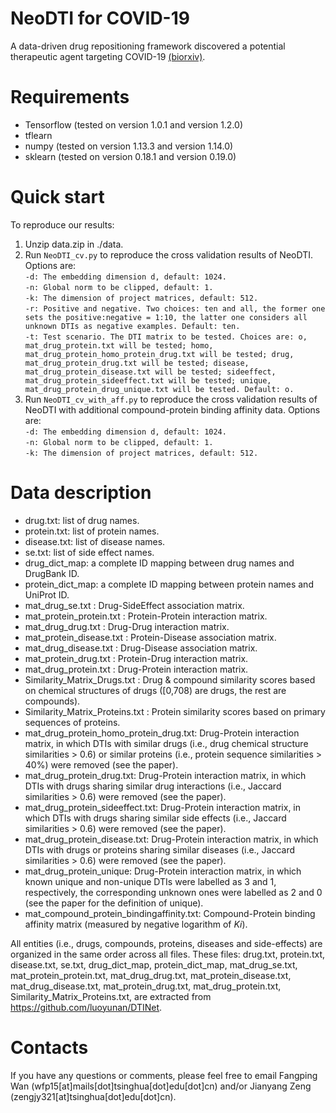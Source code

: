 # NeoDTI for COVID-19
A data-driven drug repositioning framework discovered a potential therapeutic agent targeting COVID-19
 [(biorxiv)](https://www.biorxiv.org/content/10.1101/2020.03.11.986836v1.abstract).


# Requirements
* Tensorflow (tested on version 1.0.1 and version 1.2.0)
* tflearn
* numpy (tested on version 1.13.3 and version 1.14.0)
* sklearn (tested on version 0.18.1 and version 0.19.0)

# Quick start
To reproduce our results:
1. Unzip data.zip in ./data.
2. Run <code>NeoDTI_cv.py</code> to reproduce the cross validation results of NeoDTI. Options are:  
`-d: The embedding dimension d, default: 1024.`  
`-n: Global norm to be clipped, default: 1.`  
`-k: The dimension of project matrices, default: 512.`  
`-r: Positive and negative. Two choices: ten and all, the former one sets the positive:negative = 1:10, the latter one considers all unknown DTIs as negative examples. Default: ten.`  
`-t: Test scenario. The DTI matrix to be tested. Choices are: o, mat_drug_protein.txt will be tested; homo, mat_drug_protein_homo_protein_drug.txt will be tested; drug, mat_drug_protein_drug.txt will be tested; disease, mat_drug_protein_disease.txt will be tested; sideeffect, mat_drug_protein_sideeffect.txt will be tested; unique, mat_drug_protein_drug_unique.txt will be tested. Default: o.`
3. Run <code>NeoDTI_cv_with_aff.py</code> to reproduce the cross validation results of NeoDTI with additional compound-protein binding affinity data. Options are:  
`-d: The embedding dimension d, default: 1024.`  
`-n: Global norm to be clipped, default: 1.`  
`-k: The dimension of project matrices, default: 512.`  

# Data description
* drug.txt: list of drug names.
* protein.txt: list of protein names.
* disease.txt: list of disease names.
* se.txt: list of side effect names.
* drug_dict_map: a complete ID mapping between drug names and DrugBank ID.
* protein_dict_map: a complete ID mapping between protein names and UniProt ID.
* mat_drug_se.txt : Drug-SideEffect association matrix.
* mat_protein_protein.txt : Protein-Protein interaction matrix.
* mat_drug_drug.txt : Drug-Drug interaction matrix.
* mat_protein_disease.txt : Protein-Disease association matrix.
* mat_drug_disease.txt : Drug-Disease association matrix.
* mat_protein_drug.txt : Protein-Drug interaction matrix.
* mat_drug_protein.txt : Drug-Protein interaction matrix.
* Similarity_Matrix_Drugs.txt : Drug & compound similarity scores based on chemical structures of drugs (\[0,708) are drugs, the rest are compounds).
* Similarity_Matrix_Proteins.txt : Protein similarity scores based on primary sequences of proteins.
* mat_drug_protein_homo_protein_drug.txt: Drug-Protein interaction matrix, in which DTIs with similar drugs (i.e., drug chemical structure similarities > 0.6) or similar proteins (i.e., protein sequence similarities > 40%) were removed (see the paper).
* mat_drug_protein_drug.txt: Drug-Protein interaction matrix, in which DTIs with drugs sharing similar drug interactions (i.e., Jaccard similarities > 0.6) were removed (see the paper).
* mat_drug_protein_sideeffect.txt: Drug-Protein interaction matrix, in which DTIs with drugs sharing similar side effects (i.e., Jaccard similarities > 0.6) were removed (see the paper).
* mat_drug_protein_disease.txt: Drug-Protein interaction matrix, in which DTIs with drugs or proteins sharing similar diseases (i.e., Jaccard similarities > 0.6) were removed (see the paper).
* mat_drug_protein_unique: Drug-Protein interaction matrix, in which known unique and non-unique DTIs were labelled as 3 and 1, respectively, the corresponding unknown ones were labelled as 2 and 0 (see the paper for the definition of unique). 
* mat_compound_protein_bindingaffinity.txt: Compound-Protein binding affinity matrix (measured by negative logarithm of _Ki_).

All entities (i.e., drugs, compounds, proteins, diseases and side-effects) are organized in the same order across all files. These files: drug.txt, protein.txt, disease.txt, se.txt, drug_dict_map, protein_dict_map, mat_drug_se.txt, mat_protein_protein.txt, mat_drug_drug.txt, mat_protein_disease.txt, mat_drug_disease.txt, mat_protein_drug.txt, mat_drug_protein.txt, Similarity_Matrix_Proteins.txt, are extracted from https://github.com/luoyunan/DTINet.



# Contacts
If you have any questions or comments, please feel free to email Fangping Wan (wfp15[at]mails[dot]tsinghua[dot]edu[dot]cn) and/or Jianyang Zeng (zengjy321[at]tsinghua[dot]edu[dot]cn).

